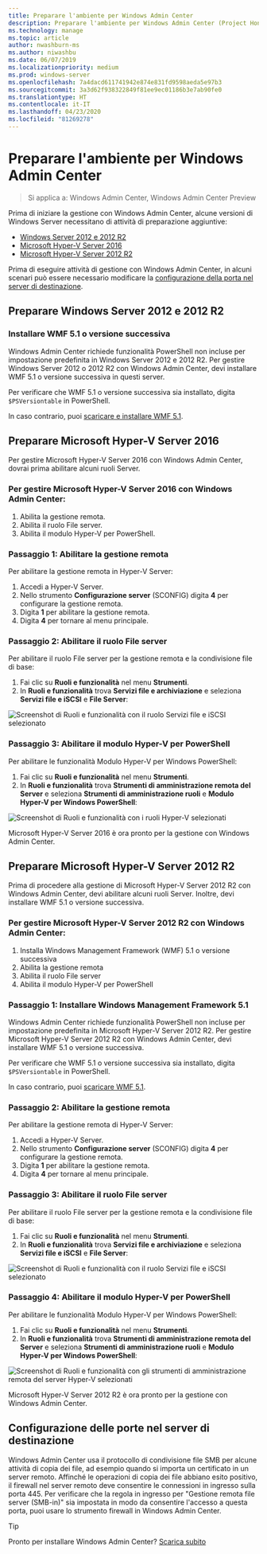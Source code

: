 ```yaml
---
title: Preparare l'ambiente per Windows Admin Center
description: Preparare l'ambiente per Windows Admin Center (Project Honolulu)
ms.technology: manage
ms.topic: article
author: nwashburn-ms
ms.author: niwashbu
ms.date: 06/07/2019
ms.localizationpriority: medium
ms.prod: windows-server
ms.openlocfilehash: 7a4dacd611741942e874e831fd9598aeda5e97b3
ms.sourcegitcommit: 3a3d62f938322849f81ee9ec01186b3e7ab90fe0
ms.translationtype: HT
ms.contentlocale: it-IT
ms.lasthandoff: 04/23/2020
ms.locfileid: "81269278"
---
```

# <a name="prepare-your-environment-for-windows-admin-center"></a>Preparare l'ambiente per Windows Admin Center

> Si applica a: Windows Admin Center, Windows Admin Center Preview

Prima di iniziare la gestione con Windows Admin Center, alcune versioni di Windows Server necessitano di attività di preparazione aggiuntive:

- [Windows Server 2012 e 2012 R2](#prepare-windows-server-2012-and-2012-r2)
- [Microsoft Hyper-V Server 2016](#prepare-microsoft-hyper-v-server-2016)
- [Microsoft Hyper-V Server 2012 R2](#prepare-microsoft-hyper-v-server-2012-r2)

Prima di eseguire attività di gestione con Windows Admin Center, in alcuni scenari può essere necessario modificare la [configurazione della porta nel server di destinazione](#port-configuration-on-the-target-server).

## <a name="prepare-windows-server-2012-and-2012-r2"></a>Preparare Windows Server 2012 e 2012 R2

### <a name="install-wmf-version-51-or-higher"></a>Installare WMF 5.1 o versione successiva

Windows Admin Center richiede funzionalità PowerShell non incluse per impostazione predefinita in Windows Server 2012 e 2012 R2. Per gestire Windows Server 2012 o 2012 R2 con Windows Admin Center, devi installare WMF 5.1 o versione successiva in questi server.

Per verificare che WMF 5.1 o versione successiva sia installato, digita `$PSVersiontable` in PowerShell.

In caso contrario, puoi [scaricare e installare WMF 5.1](https://docs.microsoft.com/powershell/wmf/setup/install-configure).

## <a name="prepare-microsoft-hyper-v-server-2016"></a>Preparare Microsoft Hyper-V Server 2016

Per gestire Microsoft Hyper-V Server 2016 con Windows Admin Center, dovrai prima abilitare alcuni ruoli Server.

### <a name="to-manage-microsoft-hyper-v-server-2016-with-windows-admin-center"></a>Per gestire Microsoft Hyper-V Server 2016 con Windows Admin Center:

1. Abilita la gestione remota.
2. Abilita il ruolo File server.
3. Abilita il modulo Hyper-V per PowerShell.

### <a name="step-1-enable-remote-management"></a>**Passaggio 1:** Abilitare la gestione remota

Per abilitare la gestione remota in Hyper-V Server:

1. Accedi a Hyper-V Server.
2. Nello strumento **Configurazione server** (SCONFIG) digita **4** per configurare la gestione remota.
3. Digita **1** per abilitare la gestione remota.
4. Digita **4** per tornare al menu principale.

### <a name="step-2-enable-file-server-role"></a>**Passaggio 2**: Abilitare il ruolo File server

Per abilitare il ruolo File server per la gestione remota e la condivisione file di base:

1. Fai clic su **Ruoli e funzionalità** nel menu **Strumenti**.
2. In **Ruoli e funzionalità** trova **Servizi file e archiviazione** e seleziona **Servizi file e iSCSI** e **File Server**:

![Screenshot di Ruoli e funzionalità con il ruolo Servizi file e iSCSI selezionato](../media/prepare-environment/c6c30b812d96afcc1edcdb6f52f0e13c.png)

### <a name="step-3-enable-hyper-v-module-for-powershell"></a>**Passaggio 3:** Abilitare il modulo Hyper-V per PowerShell

Per abilitare le funzionalità Modulo Hyper-V per Windows PowerShell:

1. Fai clic su **Ruoli e funzionalità** nel menu **Strumenti**.
2. In **Ruoli e funzionalità** trova **Strumenti di amministrazione remota del Server** e seleziona **Strumenti di amministrazione ruoli** e **Modulo Hyper-V per Windows PowerShell**:

![Screenshot di Ruoli e funzionalità con i ruoli Hyper-V selezionati](../media/prepare-environment/7ab0999602b7083733525bd0c1ba2747.png)

Microsoft Hyper-V Server 2016 è ora pronto per la gestione con Windows Admin Center.

## <a name="prepare-microsoft-hyper-v-server-2012-r2"></a>Preparare Microsoft Hyper-V Server 2012 R2

Prima di procedere alla gestione di Microsoft Hyper-V Server 2012 R2 con Windows Admin Center, devi abilitare alcuni ruoli Server.  Inoltre, devi installare WMF 5.1 o versione successiva.

### <a name="to-manage-microsoft-hyper-v-server-2012-r2-with-windows-admin-center"></a>Per gestire Microsoft Hyper-V Server 2012 R2 con Windows Admin Center:

1. Installa Windows Management Framework (WMF) 5.1 o versione successiva
2. Abilita la gestione remota
3. Abilita il ruolo File server
4. Abilita il modulo Hyper-V per PowerShell

### <a name="step-1-install-windows-management-framework-51"></a>Passaggio 1: Installare Windows Management Framework 5.1

Windows Admin Center richiede funzionalità PowerShell non incluse per impostazione predefinita in Microsoft Hyper-V Server 2012 R2. Per gestire Microsoft Hyper-V Server 2012 R2 con Windows Admin Center, devi installare WMF 5.1 o versione successiva.

Per verificare che WMF 5.1 o versione successiva sia installato, digita `$PSVersiontable` in PowerShell. 

In caso contrario, puoi [scaricare WMF 5.1](https://docs.microsoft.com/powershell/wmf/setup/install-configure).

### <a name="step-2-enable-remote-management"></a>Passaggio 2: Abilitare la gestione remota

Per abilitare la gestione remota di Hyper-V Server:

1. Accedi a Hyper-V Server.
2. Nello strumento **Configurazione server** (SCONFIG) digita **4** per configurare la gestione remota.
3. Digita **1** per abilitare la gestione remota.
4. Digita **4** per tornare al menu principale.

### <a name="step-3-enable-file-server-role"></a>Passaggio 3: Abilitare il ruolo File server

Per abilitare il ruolo File server per la gestione remota e la condivisione file di base:

1. Fai clic su **Ruoli e funzionalità** nel menu **Strumenti**.
2. In **Ruoli e funzionalità** trova **Servizi file e archiviazione** e seleziona **Servizi file e iSCSI** e **File Server**:

![Screenshot di Ruoli e funzionalità con il ruolo Servizi file e iSCSI selezionato](../media/prepare-environment/c6c30b812d96afcc1edcdb6f52f0e13c.png)

### <a name="step-4-enable-hyper-v-module-for-powershell"></a>Passaggio 4: Abilitare il modulo Hyper-V per PowerShell

Per abilitare le funzionalità Modulo Hyper-V per Windows PowerShell:

1. Fai clic su **Ruoli e funzionalità** nel menu **Strumenti**.
2. In **Ruoli e funzionalità** trova **Strumenti di amministrazione remota del Server** e seleziona **Strumenti di amministrazione ruoli** e **Modulo Hyper-V per Windows PowerShell**:

![Screenshot di Ruoli e funzionalità con gli strumenti di amministrazione remota del server Hyper-V selezionati](../media/prepare-environment/7ab0999602b7083733525bd0c1ba2747.png)

Microsoft Hyper-V Server 2012 R2 è ora pronto per la gestione con Windows Admin Center.

## <a name="port-configuration-on-the-target-server"></a>Configurazione delle porte nel server di destinazione

Windows Admin Center usa il protocollo di condivisione file SMB per alcune attività di copia dei file, ad esempio quando si importa un certificato in un server remoto. Affinché le operazioni di copia dei file abbiano esito positivo, il firewall nel server remoto deve consentire le connessioni in ingresso sulla porta 445.  Per verificare che la regola in ingresso per "Gestione remota file server (SMB-in)" sia impostata in modo da consentire l'accesso a questa porta, puoi usare lo strumento firewall in Windows Admin Center.

> [!Tip]
> Pronto per installare Windows Admin Center? [Scarica subito](https://docs.microsoft.com/windows-server/manage/windows-admin-center/understand/windows-admin-center#download-now)
